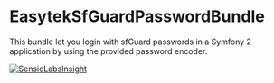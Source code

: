 EasytekSfGuardPasswordBundle
============================

This bundle let you login with sfGuard passwords in a Symfony 2 application by using the provided password encoder.

[![SensioLabsInsight](https://insight.sensiolabs.com/projects/3e3e25a6-0ae5-4fec-b3fc-b8235ee39ee8/big.png)](https://insight.sensiolabs.com/projects/3e3e25a6-0ae5-4fec-b3fc-b8235ee39ee8)
